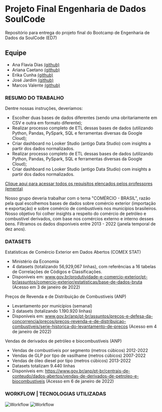 # Projeto Final Engenharia de Dados SoulCode 

Repositório para entrega do projeto final do Bootcamp de Engenharia de Dados da SoulCode (ED7)  

## Equipe

* Ana Flavia Dias [(github)](github.com/anafla7)
* Ariana Caetano [(github)](github.com/ariana-caetano)
* Erika Cunha [(github)](github.com/Erikacunha024)
* José Jardim [(github)](github.com/JoseJardimPV)
* Marcos Valente [(github)](github.com/MarcosVCS)

### RESUMO DO TRABALHO

Dentre nossas instruções, deveríamos:
* Escolher duas bases de dados diferentes (sendo uma obritariamente em CSV e outra em formato diferente);
* Realizar processo completo de ETL dessas bases de dados (utilizando Python, Pandas, PySpark, SQL e ferramentas diversas da Google Cloud);
* Criar dashboard no Looker Studio (antigo Data Studio) com insights a partir dos dados normalizados.
* Realizar processo completo de ETL dessas bases de dados (utilizando Python, Pandas, PySpark, SQL e ferramentas diversas da Google Cloud);
* Criar dashboard no Looker Studio (antigo Data Studio) com insights a partir dos dados normalizados.

[Clique aqui para acessar todos os requisitos elencados pelos professores (ementa)](https://github.com/MarcosVCS/Projeto-Final---Engenharia-de-Dados---SoulCode/blob/main/Recursos%20README/Requisitos_trabalho.md)

Nosso grupo deveria trabalhar com o tema "COMÉRCIO - BRASIL", razão pela qual escolhemos bases de dados sobre comércio exterior (importação e exportação) e sobre comércio de combustíveis nos municípios brasileiros. Nosso objetivo foi colher insights a respeito do comércio de petróleo e combustível derivados, com base nos comércios externo e interno desses bens. Filtramos os dados disponíveis entre 2013 - 2022 (janela temporal de dez anos).


### DATASETS

Estatísticas de Comércio Exterior em Dados Abertos (COMEX STAT)
- Ministério da Economia
- 4 datasets (totalizando 56,929,067 linhas), com referências a 16 tabelas de Correlações de Códigos e Classificações.
- Disponíveis em: www.gov.br/produtividade-e-comercio-exterior/pt-br/assuntos/comercio-exterior/estatisticas/base-de-dados-bruta (Acesso em 3 de janeiro de 2022)

Preços de Revenda e de Distribuição de Combustíveis (ANP)
- Levantamento por municípios (semanal)
- 3 datasets (totalizando 1.190.920 linhas)
- Disponíveis em: www.gov.br/anp/pt-br/assuntos/precos-e-defesa-da-concorrencia/precos/precos-revenda-e-de-distribuicao-combustiveis/serie-historica-do-levantamento-de-precos (Acesso em 4 de janeiro de 2022)

Vendas de derivados de petróleo e biocombustíveis (ANP)
- Vendas de combustíveis por segmento (metros cúbicos) 2012-2022 
- Vendas de GLP por tipo de vasilhame (metros cúbicos) 2007-2022 
- Vendas de óleo diesel por tipo (metros cúbicos) 2013-2022
- Datasets totalizam 9.440 linhas
- Disponíveis em: https://www.gov.br/anp/pt-br/centrais-de-conteudo/dados-abertos/vendas-de-derivados-de-petroleo-e-biocombustiveis (Acesso em 6 de janeiro de 2022)

### WORKFLOW | TECNOLOGIAS UTILIZADAS

![Workflow](https://github.com/MarcosVCS/Projeto-Final---Engenharia-de-Dados---SoulCode/blob/main/Recursos%20README/Workflow.png?raw=true)
![Workflow](https://github.com/MarcosVCS/Projeto-Final---Engenharia-de-Dados---SoulCode/blob/main/Recursos%20README/Workflow.png?raw=true)
